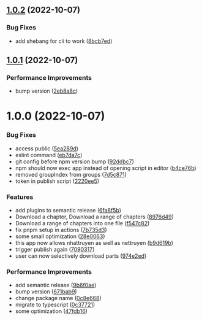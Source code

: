## [1.0.2](https://github.com/napthedev/nettruyen-downloader-cli/compare/v1.0.1...v1.0.2) (2022-10-07)


### Bug Fixes

* add shebang for cli to work ([8bcb7ed](https://github.com/napthedev/nettruyen-downloader-cli/commit/8bcb7ed38e30843060db4d2e2df88e7e6a7f8f16))

## [1.0.1](https://github.com/napthedev/nettruyen-downloader-cli/compare/v1.0.0...v1.0.1) (2022-10-07)


### Performance Improvements

* bump version ([2eb8a8c](https://github.com/napthedev/nettruyen-downloader-cli/commit/2eb8a8cd1eb251b2f720cc16009127478b9135c4))

# 1.0.0 (2022-10-07)


### Bug Fixes

* access public ([5ea289d](https://github.com/napthedev/nettruyen-downloader-cli/commit/5ea289df7ec9ebc45f4fa013c2812edafa56367f))
* eslint command ([eb7da7c](https://github.com/napthedev/nettruyen-downloader-cli/commit/eb7da7c61474477a63210c4ad633422d789827ea))
* git config before npm version bump ([92ddbc7](https://github.com/napthedev/nettruyen-downloader-cli/commit/92ddbc71e76dcb3b22cdffaaccf181502f52bf2f))
* npm should now exec app instead of opening script in editor ([b4ce76b](https://github.com/napthedev/nettruyen-downloader-cli/commit/b4ce76b1c987767579a4eebd30b7da3995be9db6))
* removed groupIndex from groups ([7d5c871](https://github.com/napthedev/nettruyen-downloader-cli/commit/7d5c87167b7ca18812382ac6645121c967d480d4))
* token in publish script ([2220ee5](https://github.com/napthedev/nettruyen-downloader-cli/commit/2220ee536a9bc4136a1554f83eb8c4b392e827fe))


### Features

* add plugins to semantic release ([6fa8f5b](https://github.com/napthedev/nettruyen-downloader-cli/commit/6fa8f5b464c8be70ca578dc707c11d103820c6a5))
* Download a chapter, Download a range of chapters ([8976d49](https://github.com/napthedev/nettruyen-downloader-cli/commit/8976d49841a2451867391b1359c6edc5fd3e09ef))
* Download a range of chapters into one file ([f547c82](https://github.com/napthedev/nettruyen-downloader-cli/commit/f547c820841cafbafba3d70ce0698bfe7485a8a6))
* fix pnpm setup in actions ([7b735d3](https://github.com/napthedev/nettruyen-downloader-cli/commit/7b735d3a746cd7ab01f98af958cc064e48163686))
* some small optimization ([28e0063](https://github.com/napthedev/nettruyen-downloader-cli/commit/28e0063fdf6c704914ac8d4461e6d6d006339691))
* this app now allows nhattruyen as well as nettruyen ([b9d619b](https://github.com/napthedev/nettruyen-downloader-cli/commit/b9d619ba3339c81846140890c720c212d133c6c9))
* trigger publish again ([7090317](https://github.com/napthedev/nettruyen-downloader-cli/commit/709031780f451cd4f6ed9a2ab107f49d188f1844))
* user can now selectively download parts ([974e2ed](https://github.com/napthedev/nettruyen-downloader-cli/commit/974e2ed7c7da23dbbe2053e60aab22b497ad12fa))


### Performance Improvements

* add semantic release ([9b6f0ae](https://github.com/napthedev/nettruyen-downloader-cli/commit/9b6f0ae52b49a27eb036ae0f0b3861fdbe1828c7))
* bump version ([671bab9](https://github.com/napthedev/nettruyen-downloader-cli/commit/671bab9707f5fe29b9e8fc20ce1f67f24a4299ce))
* change package name ([0c8e668](https://github.com/napthedev/nettruyen-downloader-cli/commit/0c8e668a7565b182e5fed60c947fba0cf023ae96))
* migrate to typescript ([0c37721](https://github.com/napthedev/nettruyen-downloader-cli/commit/0c37721764890999fb4ced49443a520a01b6f6d8))
* some optimization ([47fdb16](https://github.com/napthedev/nettruyen-downloader-cli/commit/47fdb1620c289121fed83ca140dff0c53e1711a4))
